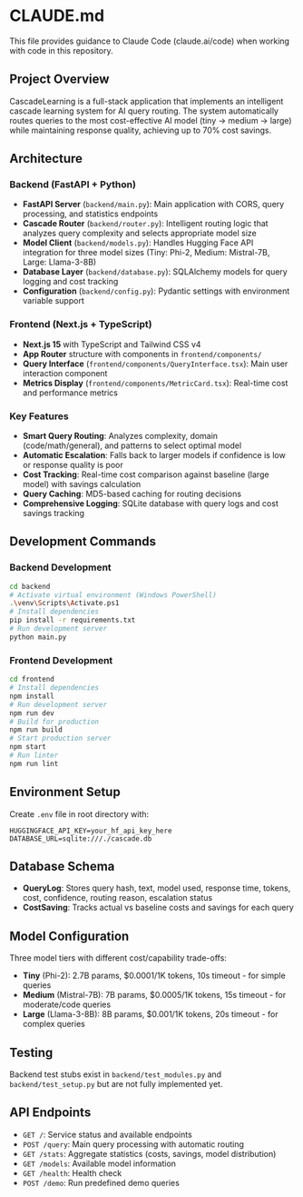 # CLAUDE.md

This file provides guidance to Claude Code (claude.ai/code) when working with code in this repository.

## Project Overview

CascadeLearning is a full-stack application that implements an intelligent cascade learning system for AI query routing. The system automatically routes queries to the most cost-effective AI model (tiny → medium → large) while maintaining response quality, achieving up to 70% cost savings.

## Architecture

### Backend (FastAPI + Python)
- **FastAPI Server** (`backend/main.py`): Main application with CORS, query processing, and statistics endpoints
- **Cascade Router** (`backend/router.py`): Intelligent routing logic that analyzes query complexity and selects appropriate model size
- **Model Client** (`backend/models.py`): Handles Hugging Face API integration for three model sizes (Tiny: Phi-2, Medium: Mistral-7B, Large: Llama-3-8B)
- **Database Layer** (`backend/database.py`): SQLAlchemy models for query logging and cost tracking
- **Configuration** (`backend/config.py`): Pydantic settings with environment variable support

### Frontend (Next.js + TypeScript)
- **Next.js 15** with TypeScript and Tailwind CSS v4
- **App Router** structure with components in `frontend/components/`
- **Query Interface** (`frontend/components/QueryInterface.tsx`): Main user interaction component
- **Metrics Display** (`frontend/components/MetricCard.tsx`): Real-time cost and performance metrics

### Key Features
- **Smart Query Routing**: Analyzes complexity, domain (code/math/general), and patterns to select optimal model
- **Automatic Escalation**: Falls back to larger models if confidence is low or response quality is poor  
- **Cost Tracking**: Real-time cost comparison against baseline (large model) with savings calculation
- **Query Caching**: MD5-based caching for routing decisions
- **Comprehensive Logging**: SQLite database with query logs and cost savings tracking

## Development Commands

### Backend Development
```bash
cd backend
# Activate virtual environment (Windows PowerShell)
.\venv\Scripts\Activate.ps1
# Install dependencies
pip install -r requirements.txt
# Run development server
python main.py
```

### Frontend Development  
```bash
cd frontend
# Install dependencies
npm install
# Run development server
npm run dev
# Build for production
npm run build
# Start production server
npm start
# Run linter
npm run lint
```

## Environment Setup

Create `.env` file in root directory with:
```
HUGGINGFACE_API_KEY=your_hf_api_key_here
DATABASE_URL=sqlite:///./cascade.db
```

## Database Schema

- **QueryLog**: Stores query hash, text, model used, response time, tokens, cost, confidence, routing reason, escalation status
- **CostSaving**: Tracks actual vs baseline costs and savings for each query

## Model Configuration

Three model tiers with different cost/capability trade-offs:
- **Tiny** (Phi-2): 2.7B params, $0.0001/1K tokens, 10s timeout - for simple queries
- **Medium** (Mistral-7B): 7B params, $0.0005/1K tokens, 15s timeout - for moderate/code queries  
- **Large** (Llama-3-8B): 8B params, $0.001/1K tokens, 20s timeout - for complex queries

## Testing

Backend test stubs exist in `backend/test_modules.py` and `backend/test_setup.py` but are not fully implemented yet.

## API Endpoints

- `GET /`: Service status and available endpoints
- `POST /query`: Main query processing with automatic routing
- `GET /stats`: Aggregate statistics (costs, savings, model distribution)  
- `GET /models`: Available model information
- `GET /health`: Health check
- `POST /demo`: Run predefined demo queries